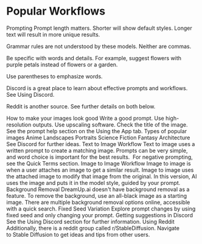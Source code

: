# Popular Workflows
Prompting
Prompt length matters. Shorter will show default styles. Longer text will result in more unique results.

Grammar rules are not understood by these models. Neither are commas.

Be specific with words and details. For example, suggest flowers with purple petals instead of flowers or a garden. 

Use parentheses to emphasize words.

Discord is a great place to learn about effective prompts and workflows. See Using Discord.

Reddit is another source. See further details on both below.

How to make your images look good
Write a good prompt.
Use high-resolution outputs.
Use upscaling software.
Check the title of the image.
See the prompt help section on the Using the App tab.
Types of popular images
Anime
Landscapes
Portraits
Science Fiction
Fantasy
Architecture
See Discord for further ideas.
Text to Image Workflow
Text to image uses a written prompt to create a matching image.
Prompts can be very simple, and word choice is important for the best results. 
For negative prompting, see the Quick Terms section.
Image to Image Workflow
Image to image is when a user attaches an image to get a similar result.
Image to image uses the attached image to modify that image from the original.
In this version, AI uses the image and puts it in the model style, guided by your prompt.
Background Removal
DreamUp.ai doesn't have background removal as a feature.
To remove the background, use an all-black image as a starting image.
There are multiple background removal options online, accessible with a quick search.
Fixed Seed Variation
Explore prompt changes by using fixed seed and only changing your prompt.
Getting suggestions in Discord
See the Using Discord section for further information.
Using Reddit
Additionally, there is a reddit group called r/StableDiffusion.
Navigate to Stable Diffusion to get ideas and tips from other users.


